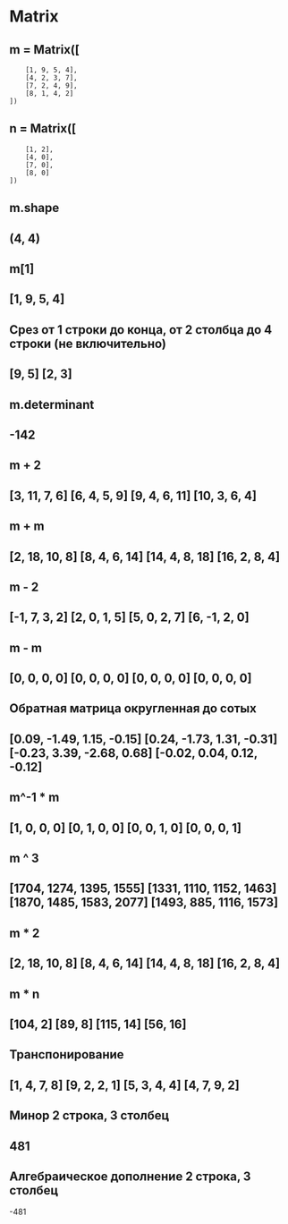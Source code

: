 # Matrix

## m = Matrix([
        [1, 9, 5, 4],
        [4, 2, 3, 7],
        [7, 2, 4, 9],
        [8, 1, 4, 2]
    ])
## n = Matrix([
        [1, 2],
        [4, 0],
        [7, 0],
        [8, 0]
    ])

## m.shape
(4, 4)
----------------------------------------------------------------------------------------------------
## m[1]
[1, 9, 5, 4]
----------------------------------------------------------------------------------------------------
## Срез от 1 строки до конца, от 2 столбца до 4 строки (не включительно)
[9, 5]
[2, 3]
----------------------------------------------------------------------------------------------------
## m.determinant
-142
----------------------------------------------------------------------------------------------------
## m + 2
[3, 11, 7, 6]
[6, 4, 5, 9]
[9, 4, 6, 11]
[10, 3, 6, 4]
----------------------------------------------------------------------------------------------------
## m + m
[2, 18, 10, 8]
[8, 4, 6, 14]
[14, 4, 8, 18]
[16, 2, 8, 4]
----------------------------------------------------------------------------------------------------
## m - 2
[-1, 7, 3, 2]
[2, 0, 1, 5]
[5, 0, 2, 7]
[6, -1, 2, 0]
----------------------------------------------------------------------------------------------------
## m - m
[0, 0, 0, 0]
[0, 0, 0, 0]
[0, 0, 0, 0]
[0, 0, 0, 0]
----------------------------------------------------------------------------------------------------
## Обратная матрица округленная до сотых
[0.09, -1.49, 1.15, -0.15]
[0.24, -1.73, 1.31, -0.31]
[-0.23, 3.39, -2.68, 0.68]
[-0.02, 0.04, 0.12, -0.12]
----------------------------------------------------------------------------------------------------
## m^-1 * m
[1, 0, 0, 0]
[0, 1, 0, 0]
[0, 0, 1, 0]
[0, 0, 0, 1]
----------------------------------------------------------------------------------------------------
## m ^ 3
[1704, 1274, 1395, 1555]
[1331, 1110, 1152, 1463]
[1870, 1485, 1583, 2077]
[1493, 885, 1116, 1573]
----------------------------------------------------------------------------------------------------
## m * 2
[2, 18, 10, 8]
[8, 4, 6, 14]
[14, 4, 8, 18]
[16, 2, 8, 4]
----------------------------------------------------------------------------------------------------
## m * n
[104, 2]
[89, 8]
[115, 14]
[56, 16]
----------------------------------------------------------------------------------------------------
## Транспонирование
[1, 4, 7, 8]
[9, 2, 2, 1]
[5, 3, 4, 4]
[4, 7, 9, 2]
----------------------------------------------------------------------------------------------------
## Минор 2 строка, 3 столбец
481
----------------------------------------------------------------------------------------------------
## Алгебраическое дополнение 2 строка, 3 столбец
-481
